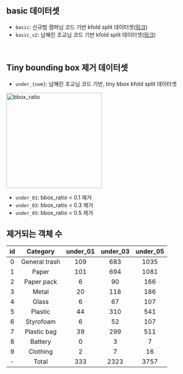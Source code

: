## basic 데이터셋

- `basic`: 신규범 캠퍼님 코드 기반 kfold split 데이터셋([링크](https://stages.ai/competitions/178/discussion/talk/post/1203))
- `basic_v2`: 남혜린 조교님 코드 기반 kfold split 데이터셋([링크](https://stages.ai/competitions/178/discussion/talk/post/1205))

</br>

## Tiny bounding box 제거 데이터셋

- `under_{num}`: 남혜린 조교님 코드 기반, tiny bbox  kfold split 데이터셋

<img width="248" alt="bbox_ratio" src="https://user-images.githubusercontent.com/63924704/159717730-7682c1ea-07ed-404b-bff7-19c1ca5009b4.png">

- `under_01`: bbox_ratio < 0.1 제거
- `under_03`: bbox_ratio < 0.3 제거
- `under_05`: bbox_ratio < 0.5 제거

## 제거되는 객체 수

| **id** 	| **Category** 	| **under_01** 	| **under_03** 	| **under_05** 	|
|:---:	|:---:	|:---:	|:---:	|:---:	|
| 0 	| General trash 	| 109 	| 683 	| 1035 	|
| 1 	| Paper 	| 101 	| 694 	| 1081 	|
| 2 	| Paper pack 	| 6 	| 90 	| 166 	|
| 3 	| Metal 	| 20 	| 118 	| 186 	|
| 4 	| Glass 	| 6 	| 67 	| 107 	|
| 5 	| Plastic 	| 44 	| 310 	| 541 	|
| 6 	| Styrofoam 	| 6 	| 52 	| 107 	|
| 7 	| Plastic bag 	| 39 	| 299 	| 511 	|
| 8 	| Battery 	| 0 	| 3 	| 7 	|
| 9 	| Clothing 	| 2 	| 7 	| 16 	|
| - 	| Total 	| 333 	| 2323 	| 3757 	|
